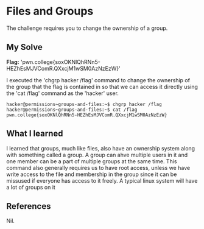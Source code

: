 # Files and Groups
The challenge requires you to change the ownership of a group.

## My Solve
**Flag:**  'pwn.college{soxOKNlQhRNn5-HEZhEsMJVComR.QXxcjM1wSM0AzNzEzW}'

I executed the 'chgrp hacker /flag' command to change the ownership of the group that the flag is contained in so that we can access it directly using the 'cat /flag' command as the 'hacker' user.

```
hacker@permissions~groups-and-files:~$ chgrp hacker /flag
hacker@permissions~groups-and-files:~$ cat /flag
pwn.college{soxOKNlQhRNn5-HEZhEsMJVComR.QXxcjM1wSM0AzNzEzW}
```

## What I learned
I learned that groups, much like files, also have an ownership system along with something called a group.
A group can ahve multiple users in it and one member can be a part of multiple groups at the same time.
This command also generally requires us to have root access, unless we have write access to the file and membership in the group since it can be missused if everyone has access to it freely.
A typical linux system will have a lot of groups on it

## References
Nil.
